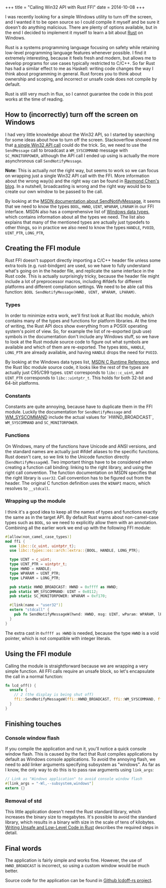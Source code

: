 +++
title = "Calling Win32 API with Rust FFI"
date = 2014-10-08
+++

I was recently looking for a simple Windows utility to turn off the screen, and I wanted it to be open source so I could compile it myself and be sure it doesn't do anything malicious. There are plenty of options available, but in the end I decided to implement it myself to learn a bit about [Rust](http://rust-lang.org) on Windows.

Rust is a systems programming language focusing on safety while retaining low-level programming language features whenever possible. I find it extremely interesting, because it feels fresh and modern, but allows me to develop programs for use cases typically restricted to C/C++. So far Rust has had a similar effect to me as Haskell: writing code changes the way I think about programming in general. Rust forces you to think about ownership and scoping, and incorrect or unsafe code does not compile by default.

Rust is still very much in flux, so I cannot guarantee the code in this post works at the time of reading.

## How to (incorrectly) turn off the screen on Windows

I had very little knowledge about the Win32 API, so I started by searching for some ideas about how to turn off the screen. Stackoverflow showed me that [a single Win32 API call](http://superuser.com/questions/321342/turn-off-display-in-windows-7-without-additional-software) could do the trick. So, we need to use the `SendMessage` call to broadcast a `WM_SYSCOMMAND` message with `SC_MONITORPOWER`, although the API call I ended up using is actually the more asynchronous call `SendNotifyMessage`.

**Note:** This is actually *not* the right way, but seems to work so we can focus on wrapping just a single Win32 API call with the FFI. More information about the wrong way(s) and the right way can be found in [Raymond Chen's blog](http://blogs.msdn.com/b/oldnewthing/archive/2006/06/13/629451.aspx). In a nutshell, broadcasting is wrong and the right way would be to create our own window to be passed to the call.

By looking at the [MSDN documentation about SendNotifyMessage](http://msdn.microsoft.com/en-us/library/windows/desktop/ms644953(v=vs.85).aspx), it seems that we need to know the types `BOOL`, `HWND`, `UINT`, `WPARAM`, `LPARAM` in our FFI interface. MSDN also has a comprehensive list of [Windows data types](http://msdn.microsoft.com/en-us/library/windows/desktop/aa383751(v=vs.85).aspx), which contains information about all the types we need. The list also explains that many of the mentioned types are actually just typedefs to other things, so in practice we also need to know the types `HANDLE`, `PVOID`, `UINT_PTR`, `LONG_PTR`,

## Creating the FFI module

Rust FFI doesn't support directly importing a C/C++ header file unless some extra tools (e.g. rust-bindgen) are used, so we have to fully understand what's going on in the header file, and replicate the same interface in the Rust code. This is actually surprisingly tricky, because the header file might include a lot of preprocessor macros, including #ifdefs for different platforms and different compilation settings. We need to be able call this function: `BOOL SendNotifyMessage(HWND, UINT, WPARAM, LPARAM)`.

### Types

In order to minimize extra work, we'll first look at Rust libc module, which contains many of the types and functions for platform libraries. At the time of writing, the Rust API docs show everything from a POSIX operating system's point of view. So, for example the list of re-exported (pub use) symbols in the documentation don't include any Windows stuff, so we have to look at the Rust module source code to figure out what symbols are available and which of them are re-exported. The types `BOOL`, `HANDLE`, `LONG_PTR` are already available, and having `HANDLE` drops the need for `PVOID`.

By looking at the Windows data types list, [MSDN C Runtime Reference](http://msdn.microsoft.com/en-us/library/323b6b3k.aspx), and the Rust libc module source code, it looks like the rest of the types are actually just C95/C99 types. `UINT` corresponds to `libc::c_uint`, and `UINT_PTR` corresponds to `libc::uintptr_t`. This holds for both 32-bit and 64-bit platforms.

### Constants

Constants are quite annoying, because have to duplicate them in the FFI module. Luckily the documentation for `SendNotifyMessage` and [WM_SYSCOMMAND](http://msdn.microsoft.com/en-us/library/windows/desktop/ms646360(v=vs.85).aspx) include the actual values for `HWND_BROADCAST`, `WM_SYSCOMMAND` and `SC_MONITORPOWER`.

### Functions

On Windows, many of the functions have Unicode and ANSI versions, and the standard names are actually just #ifdef aliases to the specific functions. Rust doesn't care, so we link to the Unicode function directly (`SendNotifyMessageW`). Two important things have to be considered when creating a function call binding: linking to the right library, and using the right call convention. The function documentation on MSDN specifies that the right library is `user32`. Call convention has to be figured out from the header. The original C function definition uses the `WINAPI` macro, which resolves to `__stdcall`.

### Wrapping up the module

I think it's a good idea to keep all the names of types and functions exactly the same as in the target API. By default Rust warns about non-camel-case types such as `BOOL`, so we need to explicitly allow them with an annotation. Combining all the earlier work we end up with the following FFI module:

```rust
#[allow(non_camel_case_types)]
mod ffi {
  use libc::{c_uint, uintptr_t};
  use libc::types::os::arch::extra::{BOOL, HANDLE, LONG_PTR};

  type UINT = c_uint;
  type UINT_PTR = uintptr_t;
  type HWND = HANDLE;
  type WPARAM = UINT_PTR;
  type LPARAM = LONG_PTR;

  pub static HWND_BROADCAST: HWND = 0xffff as HWND;
  pub static WM_SYSCOMMAND: UINT = 0x0112;
  pub static SC_MONITORPOWER: WPARAM = 0xf170;

  #[link(name = "user32")]
  extern "stdcall" {
    pub fn SendNotifyMessageW(hwnd: HWND, msg: UINT, wParam: WPARAM, lParam: LPARAM) -> BOOL;
  }
}
```

The extra cast in `0xffff as HWND` is needed, because the type `HWND` is a void pointer, which is not compatible with integer literals.

## Using the FFI module

Calling the module is straightforward because we are wrapping a very simple function. All FFI calls require an unsafe block, so let's encapsulate the call in a normal function:

```rust
fn lcd_off() {
  unsafe {
    // 2 (the display is being shut off)
    ffi::SendNotifyMessageW(ffi::HWND_BROADCAST, ffi::WM_SYSCOMMAND, ffi::SC_MONITORPOWER, 2);
  }
}
```

## Finishing touches

### Console window flash
If you compile the application and run it, you'll notice a quick console window flash. This is caused by the fact that Rust compiles applications by default as Windows console applications. To avoid the annoying flash, we need to add linker arguments specifying subsystem as "windows". As far as I know, the only way to do this is to pass raw arguments using `link_args`:

```rust
// Link as "Windows application" to avoid console window flash
#[link_args = "-Wl,--subsystem,windows"]
extern {}
```

### Removal of std

This little application doesn't need the Rust standard library, which increases the binary size to megabytes. It's possible to avoid the standard library, which results in a binary with size in the scale of tens of kilobytes.
[Writing Unsafe and Low-Level Code in Rust](http://doc.rust-lang.org/guide-unsafe.html) describes the required steps in detail.

## Final words

The application is fairly simple and works fine. However, the use of `HWND_BROADCAST` is incorrect, so using a custom window would be much better.

Source code for the application can be found in [Github lcdoff-rs project](https://github.com/Gekkio/lcdoff-rs).
